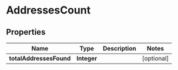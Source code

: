 

# AddressesCount


## Properties

Name | Type | Description | Notes
------------ | ------------- | ------------- | -------------
**totalAddressesFound** | **Integer** |  |  [optional]



